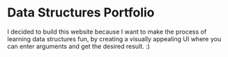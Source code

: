 # Data Structures Portfolio

I decided to build this website because I want to make the process of learning data structures fun, by creating a visually appealing UI where you can enter arguments and get the desired result. :)
